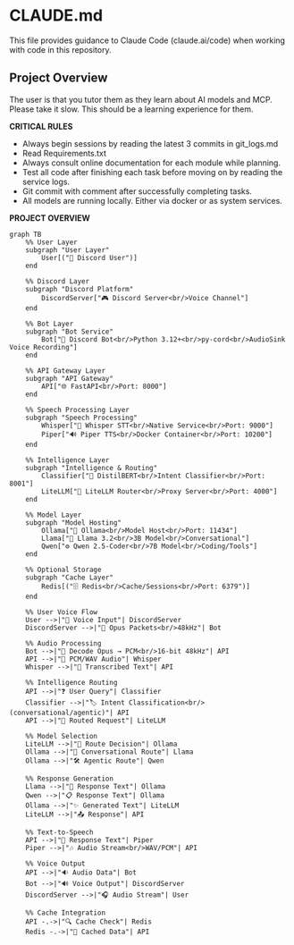 # CLAUDE.md

This file provides guidance to Claude Code (claude.ai/code) when working with code in this repository.

## Project Overview
The user is that you tutor them as they learn about AI models and MCP. Please take it slow. This should be a learning experience for them.


**CRITICAL RULES**
- Always begin sessions by reading the latest 3 commits in git_logs.md
- Read Requirements.txt
- Always consult online documentation for each module while planning. 
- Test all code after finishing each task before moving on by reading the service logs.
- Git commit with comment after successfully completing tasks.  
- All models are running locally. Either via docker or as system services.

**PROJECT OVERVIEW** 
```
graph TB
    %% User Layer
    subgraph "User Layer"
        User[("👤 Discord User")]
    end

    %% Discord Layer
    subgraph "Discord Platform"
        DiscordServer["🎮 Discord Server<br/>Voice Channel"]
    end

    %% Bot Layer
    subgraph "Bot Service"
        Bot["🤖 Discord Bot<br/>Python 3.12+<br/>py-cord<br/>AudioSink Voice Recording"]
    end

    %% API Gateway Layer
    subgraph "API Gateway"
        API["🌐 FastAPI<br/>Port: 8000"]
    end

    %% Speech Processing Layer
    subgraph "Speech Processing"
        Whisper["🎤 Whisper STT<br/>Native Service<br/>Port: 9000"]
        Piper["🔊 Piper TTS<br/>Docker Container<br/>Port: 10200"]
    end

    %% Intelligence Layer
    subgraph "Intelligence & Routing"
        Classifier["🧠 DistilBERT<br/>Intent Classifier<br/>Port: 8001"]
        LiteLLM["🔀 LiteLLM Router<br/>Proxy Server<br/>Port: 4000"]
    end

    %% Model Layer
    subgraph "Model Hosting"
        Ollama["💾 Ollama<br/>Model Host<br/>Port: 11434"]
        Llama["💬 Llama 3.2<br/>3B Model<br/>Conversational"]
        Qwen["⚙️ Qwen 2.5-Coder<br/>7B Model<br/>Coding/Tools"]
    end

    %% Optional Storage
    subgraph "Cache Layer"
        Redis[("🗄️ Redis<br/>Cache/Sessions<br/>Port: 6379")]
    end

    %% User Voice Flow
    User -->|"🎤 Voice Input"| DiscordServer
    DiscordServer -->|"📡 Opus Packets<br/>48kHz"| Bot
    
    %% Audio Processing
    Bot -->|"🔄 Decode Opus → PCM<br/>16-bit 48kHz"| API
    API -->|"🎵 PCM/WAV Audio"| Whisper
    Whisper -->|"📝 Transcribed Text"| API

    %% Intelligence Routing
    API -->|"❓ User Query"| Classifier
    Classifier -->|"🏷️ Intent Classification<br/>(conversational/agentic)"| API
    API -->|"📨 Routed Request"| LiteLLM
    
    %% Model Selection
    LiteLLM -->|"🚦 Route Decision"| Ollama
    Ollama -->|"💭 Conversational Route"| Llama
    Ollama -->|"🛠️ Agentic Route"| Qwen
    
    %% Response Generation
    Llama -->|"💬 Response Text"| Ollama
    Qwen -->|"📋 Response Text"| Ollama
    Ollama -->|"✨ Generated Text"| LiteLLM
    LiteLLM -->|"📤 Response"| API

    %% Text-to-Speech
    API -->|"📄 Response Text"| Piper
    Piper -->|"🎶 Audio Stream<br/>WAV/PCM"| API
    
    %% Voice Output
    API -->|"🔉 Audio Data"| Bot
    Bot -->|"🔊 Voice Output"| DiscordServer
    DiscordServer -->|"🎧 Audio Stream"| User

    %% Cache Integration
    API -.->|"🔍 Cache Check"| Redis
    Redis -.->|"💾 Cached Data"| API    
```

